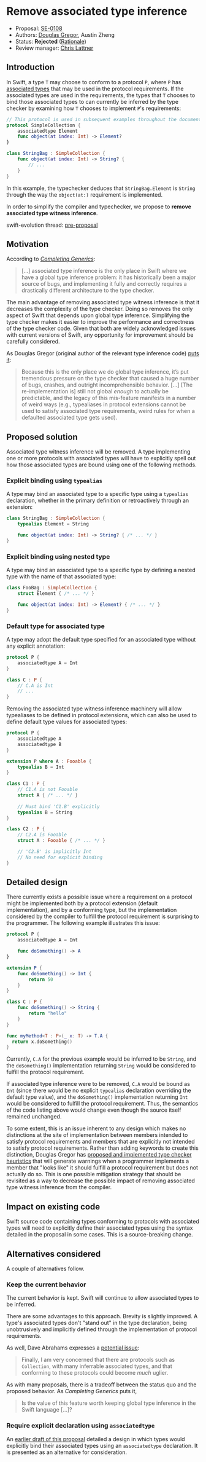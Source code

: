# Remove associated type inference

* Proposal: [SE-0108](0108-remove-assoctype-inference.md)
* Authors: [Douglas Gregor](https://github.com/DougGregor), Austin Zheng
* Status: **Rejected** ([Rationale](https://lists.swift.org/pipermail/swift-evolution-announce/2016-July/000214.html))
* Review manager: [Chris Lattner](http://github.com/lattner)

## Introduction

In Swift, a type `T` may choose to conform to a protocol `P`, where `P` has [associated types](https://developer.apple.com/library/ios/documentation/Swift/Conceptual/Swift_Programming_Language/Generics.html#//apple_ref/doc/uid/TP40014097-CH26-ID189) that may be used in the protocol requirements. If the associated types are used in the requirements, the types that `T` chooses to bind those associated types to can currently be inferred by the type checker by examining how `T` chooses to implement `P`'s requirements:

```swift
// This protocol is used in subsequent examples throughout the document.
protocol SimpleCollection {
	associatedtype Element
	func object(at index: Int) -> Element?
}

class StringBag : SimpleCollection {
	func object(at index: Int) -> String? {
		// ...
	}
}
```

In this example, the typechecker deduces that `StringBag.Element` is `String` through the way the `object(at:)` requirement is implemented.

In order to simplify the compiler and typechecker, we propose to **remove associated type witness inference**.

swift-evolution thread: [pre-proposal](http://thread.gmane.org/gmane.comp.lang.swift.evolution/21714)

## Motivation

According to *[Completing Generics](https://github.com/apple/swift/blob/master/docs/GenericsManifesto.md#associated-type-inference)*:

> [...] associated type inference is the only place in Swift where we have a global type inference problem: it has historically been a major source of bugs, and implementing it fully and correctly requires a drastically different architecture to the type checker.

The main advantage of removing associated type witness inference is that it decreases the complexity of the type checker. Doing so removes the only aspect of Swift that depends upon global type inference. Simplifying the type checker makes it easier to improve the performance and correctness of the type checker code. Given that both are widely acknowledged issues with current versions of Swift, any opportunity for improvement should be carefully considered.

As Douglas Gregor (original author of the relevant type inference code) [puts it](http://article.gmane.org/gmane.comp.lang.swift.evolution/22058):

> Because this is the only place we do global type inference, it’s put tremendous pressure on the type checker that caused a huge number of bugs, crashes, and outright incomprehensible behavior. [...] [The re-implementation is] still not global *enough* to actually be predictable, and the legacy of this mis-feature manifests in a number of weird ways (e.g., typealiases in protocol extensions cannot be used to satisfy associated type requirements, weird rules for when a defaulted associated type gets used).

## Proposed solution

Associated type witness inference will be removed. A type implementing one or more protocols with associated types will have to explicitly spell out how those associated types are bound using one of the following methods.

### Explicit binding using `typealias`

A type may bind an associated type to a specific type using a `typealias` declaration, whether in the primary definition or retroactively through an extension:

```swift
class StringBag : SimpleCollection {
	typealias Element = String

	func object(at index: Int) -> String? { /* ... */ }	
}
```

### Explicit binding using nested type

A type may bind an associated type to a specific type by defining a nested type with the name of that associated type:

```swift
class FooBag : SimpleCollection {
	struct Element { /* ... */ }

	func object(at index: Int) -> Element? { /* ... */ }
}
```

### Default type for associated type

A type may adopt the default type specified for an associated type without any explicit annotation:

```swift
protocol P {
	associatedtype A = Int
}

class C : P {
	// C.A is Int
	// ...
}
```

Removing the associated type witness inference machinery will allow typealiases to be defined in protocol extensions, which can also be used to define default type values for associated types:

```swift
protocol P {
	associatedtype A
	associatedtype B
}

extension P where A : Fooable {
	typealias B = Int
}

class C1 : P {
	// C1.A is not Fooable
	struct A { /* ... */ }
	
	// Must bind 'C1.B' explicitly
	typealias B = String
}

class C2 : P {
	// C2.A is Fooable
	struct A : Fooable { /* ... */ }

	// 'C2.B' is implicitly Int
	// No need for explicit binding
}
```

## Detailed design

There currently exists a possible issue where a requirement on a protocol might be implemented both by a protocol extension (default implementation), and by a conforming type, but the implementation considered by the compiler to fulfill the protocol requirement is surprising to the programmer. The following example illustrates this issue:


```swift
protocol P {
	associatedtype A = Int

	func doSomething() -> A
}

extension P {
	func doSomething() -> Int {
		return 50
	}
}

class C : P {
	func doSomething() -> String {
		return "hello"
	}
}

func myMethod<T : P>(_ x: T) -> T.A {
  return x.doSomething()
}
```

Currently, `C.A` for the previous example would be inferred to be `String`, and the `doSomething()` implementation returning `String` would be considered to fulfill the protocol requirement.

If associated type inference were to be removed, `C.A` would be bound as `Int` (since there would be no explicit `typealias` declaration overriding the default type value), and the `doSomething()` implementation returning `Int` would be considered to fulfill the protocol requirement. Thus, the semantics of the code listing above would change even though the source itself remained unchanged.

To some extent, this is an issue inherent to any design which makes no distinctions at the site of implementation between members intended to satisfy protocol requirements and members that are explicitly not intended to satisfy protocol requirements. Rather than adding keywords to create this distinction, Douglas Gregor has [proposed and implemented type checker heuristics](http://article.gmane.org/gmane.comp.lang.swift.devel/1799) that will generate warnings when a programmer implements a member that "looks like" it should fulfill a protocol requirement but does not actually do so. This is one possible mitigation strategy that should be revisited as a way to decrease the possible impact of removing associated type witness inference from the compiler.

## Impact on existing code

Swift source code containing types conforming to protocols with associated types will need to explicitly define their associated types using the syntax detailed in the proposal in some cases. This is a source-breaking change.

## Alternatives considered

A couple of alternatives follow.

### Keep the current behavior

The current behavior is kept. Swift will continue to allow associated types to be inferred.

There are some advantages to this approach. Brevity is slightly improved. A type's associated types don't "stand out" in the type declaration, being unobtrusively and implicitly defined through the implementation of protocol requirements.

As well, Dave Abrahams expresses a [potential issue](http://article.gmane.org/gmane.comp.lang.swift.evolution/21892):

> Finally, I am very concerned that there are protocols such as `Collection`, with many inferrable associated types, and that conforming to these protocols could become *much* uglier.

As with many proposals, there is a tradeoff between the status quo and the proposed behavior. As *Completing Generics* puts it,

> Is the value of this feature worth keeping global type inference in the Swift language [...]?

### Require explicit declaration using `associatedtype`

An [earlier draft of this proposal](https://github.com/apple/swift-evolution/blob/18a1781d930034583ffc0325a180099f15fbb834/proposals/XXXX-remove-assoctype-inference.md) detailed a design in which types would explicitly bind their associated types using an `associatedtype` declaration. It is presented as an alternative for consideration.
